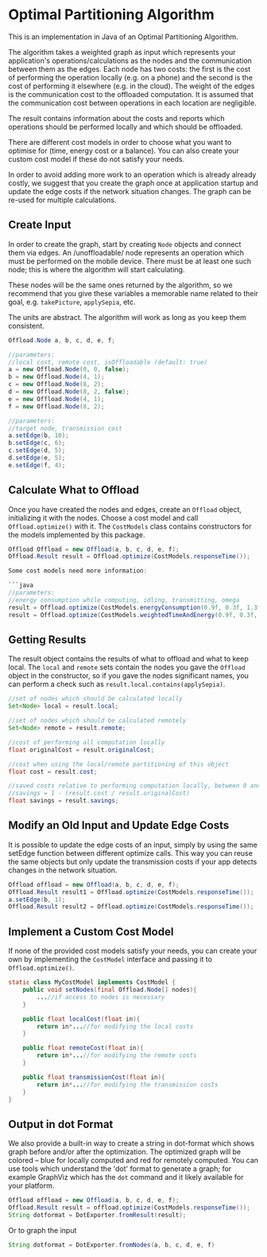 Optimal Partitioning Algorithm
==============================

This is an implementation in Java of an Optimal Partitioning
Algorithm.

The algorithm takes a weighted graph as input which represents your
application's operations/calculations as the nodes and the
communication between them as the edges. Each node has two costs: the
first is the cost of performing the operation locally (e.g. on a
phone) and the second is the cost of performing it elsewhere (e.g. in
the cloud). The weight of the edges is the communication cost to the
offloaded computation. It is assumed that the communication cost
between operations in each location are negligible.

The result contains information about the costs and reports which
operations should be performed locally and which should be offloaded.

There are different cost models in order to choose what you want to
optimise for (time, energy cost or a balance). You can also create
your custom cost model if these do not satisfy your needs.

In order to avoid adding more work to an operation which is already
already costly, we suggest that you create the graph once at
application startup and update the edge costs if the network situation
changes. The graph can be re-used for multiple calculations.

Create Input
--------------

In order to create the graph, start by creating `Node` objects and
connect them via edges. An /unoffloadable/ node represents an
operation which must be performed on the mobile device. There must be
at least one such node; this is where the algorithm will start
calculating.

These nodes will be the same ones returned by the algorithm, so we
recommend that you give these variables a memorable name related to
their goal, e.g. `takePicture`, `applySepia`, etc.

The units are abstract. The algorithm will work as long as you keep
them consistent.

```java
Offload.Node a, b, c, d, e, f;

//parameters:
//local cost, remote cost, isOffloadable (default: true)
a = new Offload.Node(0, 0, false);
b = new Offload.Node(4, 1);
c = new Offload.Node(8, 2);
d = new Offload.Node(8, 2, false);
e = new Offload.Node(4, 1);
f = new Offload.Node(8, 2);

//parameters:
//target node, transmission cost
a.setEdge(b, 10);
b.setEdge(c, 6);
c.setEdge(d, 5);
d.setEdge(e, 5);
e.setEdge(f, 4);
```

Calculate What to Offload
-------------------------

Once you have created the nodes and edges, create an `Offload` object,
initializing it with the nodes. Choose a cost model and call
`Offload.optimize()` with it. The `CostModels` class contains
constructors for the models implemented by this package.

```java
Offload Offload = new Offload(a, b, c, d, e, f);
Offload.Result result = Offload.optimize(CostModels.responseTime());

Some cost models need more information:

```java
//parameters:
//energy consumption while computing, idling, transmitting, omega
result = Offload.optimize(CostModels.energyConsumption(0.9f, 0.3f, 1.3f));
result = Offload.optimize(CostModels.weightedTimeAndEnergy(0.9f, 0.3f, 1.3f, 1f));
```

Getting Results
----------------

The result object contains the results of what to offload and what to
keep local. The `local` and `remote` sets contain the nodes you gave
the `Offload` object in the constructor, so if you gave the nodes
significant names, you can perform a check such as
`result.local.contains(applySepia)`.

```java
//set of nodes which should be calculated locally
Set<Node> local = result.local;

//set of nodes which should be calculated remotely
Set<Node> remote = result.remote;

//cost of performing all computation locally
float originalCost = result.originalCost;

//cost when using the local/remote partitioning of this object
float cost = result.cost;

//saved costs relative to performing computation locally, between 0 and 1.
//savings = 1 - (result.cost / result.originalCost)
float savings = result.savings;
```

Modify an Old Input and Update Edge Costs
------------------------------------------

It is possible to update the edge costs of an input, simply by using
the same setEdge function between different optimize calls. This way
you can reuse the same objects but only update the transmission costs
if your app detects changes in the network situation.

```java
Offload offload = new Offload(a, b, c, d, e, f);
Offload.Result result1 = Offload.optimize(CostModels.responseTime());
a.setEdge(b, 1);
Offload.Result result2 = Offload.optimize(CostModels.responseTime());
```

Implement a Custom Cost Model
---------------------------

If none of the provided cost models satisfy your needs, you can create
your own by implementing the `CostModel` interface and passing it to
`Offload.optimize()`.

```java
static class MyCostModel implements CostModel {
    public void setNodes(final Offload.Node[] nodes){
        ...//if access to nodes is necessary
    }

    public float localCost(float in){
        return in*...//for modifying the local costs
    }

    public float remoteCost(float in){
        return in*...//for modifying the remote costs
    }

    public float transmissionCost(float in){
        return in*...//for modifying the transmission costs
    }
}
```

Output in dot Format
--------------------

We also provide a built-in way to create a string in dot-format which
shows graph before and/or after the optimization. The optimized graph
will be colored – blue for locally computed and red for remotely
computed. You can use tools which understand the 'dot' format to
generate a graph; for example GraphViz which has the `dot` command and
it likely available for your platform.

```java
Offload offload = new Offload(a, b, c, d, e, f);
Offload.Result result = offload.optimize(CostModels.responseTime());
String dotformat = DotExporter.fromResult(result);
```

Or to graph the input

```java
String dotformat = DotExporter.fromNodes(a, b, c, d, e, f)
```
